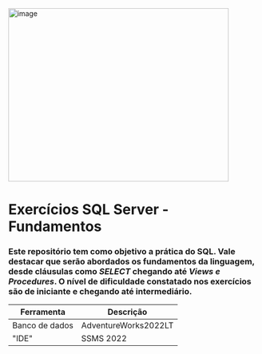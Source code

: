 <img width="441" height="347" alt="image" src="https://github.com/user-attachments/assets/d0ef1a54-b4e1-4b8d-b4b4-0de79cfdd15c" />

# Exercícios SQL Server - Fundamentos 

### Este repositório tem como objetivo a prática do SQL. Vale destacar que serão abordados os fundamentos da linguagem, desde cláusulas como *SELECT* chegando até *Views e Procedures*. O nível de dificuldade constatado nos exercícios são de iniciante e chegando até intermediário.

| Ferramenta  | Descrição |
| ----------- | ----------- |
| Banco de dados|AdventureWorks2022LT|
| "IDE"| SSMS 2022|

